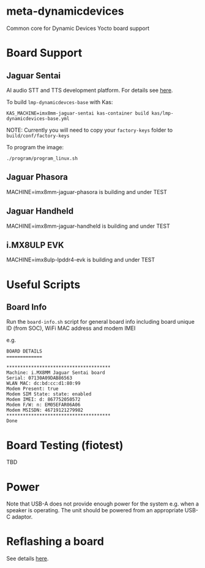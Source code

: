 # meta-dynamicdevices

Common core for Dynamic Devices Yocto board support

# Board Support

## Jaguar Sentai

AI audio STT and TTS development platform. For details see [here](https://github.com/DynamicDevices/meta-dynamicdevices/wiki/Jaguar-Sentai-Board).

To build `lmp-dynamicdevces-base` with Kas:

`KAS_MACHINE=imx8mm-jaguar-sentai kas-container build kas/lmp-dynamicdevices-base.yml`

NOTE: Currently you will need to copy your `factory-keys` folder to `build/conf/factory-keys`

To program the image:

`./program/program_linux.sh`

## Jaguar Phasora

MACHINE=imx8mm-jaguar-phasora is building and under TEST

## Jaguar Handheld

MACHINE=imx8mm-jaguar-handheld is building and under TEST

## i.MX8ULP EVK

MACHINE=imx8ulp-lpddr4-evk is building and under TEST

# Useful Scripts

## Board Info

Run the `board-info.sh` script for general board info including board unique ID (from SOC), WiFi MAC address and modem IMEI

e.g.

```
BOARD DETAILS
=============

**************************************
Machine: i.MX8MM Jaguar Sentai board
Serial: 07130A09DAB86563
WLAN MAC: dc:bd:cc:d1:80:99
Modem Present: true
Modem SIM State: state: enabled
Modem IMEI: d: 867752050572
Modem F/W: n: EM05EFAR06A06
Modem MSISDN: 46719121279982
**************************************
Done
```
# Board Testing (fiotest)

TBD

# Power

Note that USB-A does not provide enough power for the system e.g. when a speaker is operating. The unit should be powered from an appropriate USB-C adaptor.

# Reflashing a board

See details [here](https://github.com/DynamicDevices/meta-dynamicdevices/wiki/Flashing-a-Jaguar-board-with-a-Yocto-Embedded-Linux-image).
